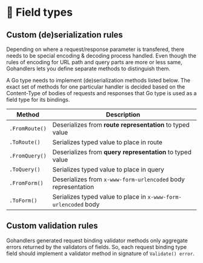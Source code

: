 # 🧬 Field types

## Custom (de)serialization rules

Depending on where a request/response parameter is transfered, there needs to be special encoding & decoding process handled. Even though the rules of encoding for URL path and query parts are more or less same, Gohandlers lets you define separate methods to distinguish them.

A Go type needs to implement (de)serialization methods listed below. The exact set of methods for one particular handler is decided based on the Content-Type of bodies of requests and responses that Go type is used as a field type for its bindings.

| Method         | Description                                                     |
| -------------- | --------------------------------------------------------------- |
| `.FromRoute()` | Deserializes from **route representation** to typed value       |
| `.ToRoute()`   | Serializes typed value to place in route                        |
| `.FromQuery()` | Deserializes from **query representation** to typed value       |
| `.ToQuery()`   | Serializes typed value to place in query                        |
| `.FromForm()`  | Deserializes from `x-www-form-urlencoded` body representation   |
| `.ToForm()`    | Serializes typed value to place in `x-www-form-urlencoded` body |

## Custom validation rules

Gohandlers generated request binding validator methods only aggregate errors returned by the validators of fields. So, each request binding type field should implement a validator method in signature of `Validate() error`.
